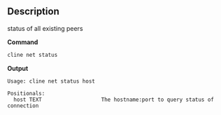 ## Description
status of all existing peers

**Command**

```sh
cline net status
```
**Output**

```console
Usage: cline net status host

Positionals:
  host TEXT                   The hostname:port to query status of connection
```
